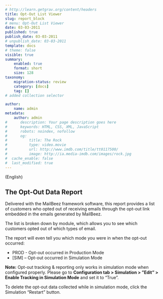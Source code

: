 ```yaml
---
# http://learn.getgrav.org/content/headers
title: Opt-Out List Viewer
slug: report_block
# menu: Opt-Out List Viewer
date: 03-03-2011
published: true
publish_date: 03-03-2011
# unpublish_date: 03-03-2011
template: docs
# theme: false
visible: true
summary:
    enabled: true
    format: short
    size: 128
taxonomy:
    migration-status: review
    category: [docs]
    tag: []
# added collection selector

author:
    name: admin
metadata:
    author: admin
#      description: Your page description goes here
#      keywords: HTML, CSS, XML, JavaScript
#      robots: noindex, nofollow
#      og:
#          title: The Rock
#          type: video.movie
#          url: http://www.imdb.com/title/tt0117500/
#          image: http://ia.media-imdb.com/images/rock.jpg
#  cache_enable: false
#  last_modified: true
---
```


(English)

## The Opt-Out Data Report

Delivered with the MailBeez framework software, this report provides a list of customers who opted out of receiving emails through the opt-out link embedded in the emails generated by MailBeez.

The list is broken down by module, which allows you to see which customers opted out of which types of email.

The report will even tell you which mode you were in when the opt-out occurred:

- PROD - Opt-out occurred in Production Mode
- [SIM] – Opt-out occurred in Simulation Mode

**Note:** Opt-out tracking & reporting only works in simulation mode when configured properly. Please go to **Configuration tab > Simulation > ”Edit” > Enable Tracking in Simulation Mode** and set it to “True”.

To delete the opt-out data collected while in simulation mode, click the Simulation “Restart” button.
